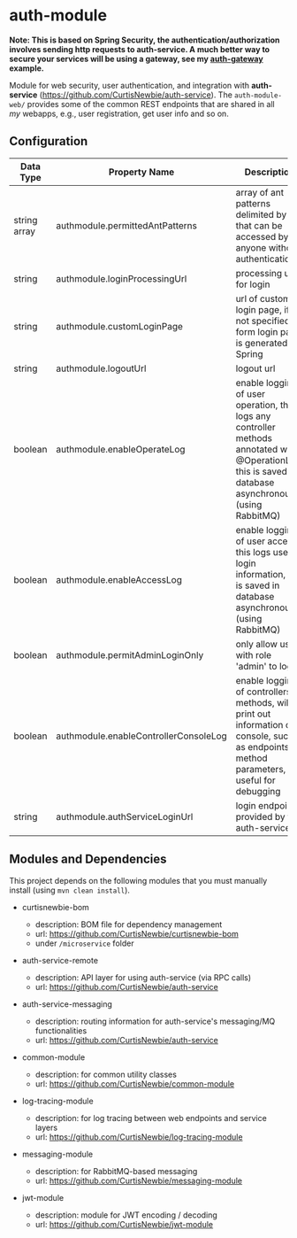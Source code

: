 # auth-module

**Note: This is based on Spring Security, the authentication/authorization involves sending http requests to auth-service. A much better way to secure your services will be using a gateway, see my [auth-gateway](https://github.com/CurtisNewbie/auth-gateway) example.**

Module for web security, user authentication, and integration with **auth-service** (https://github.com/CurtisNewbie/auth-service). The `auth-module-web/` provides some of the common REST endpoints that are shared in all *my* webapps, e.g., user registration, get user info and so on.

## Configuration

Data Type | Property Name | Description | Default Value
----------|--------------|-------------|---------------
string array | authmodule.permittedAntPatterns | array of ant patterns delimited by ',' that can be accessed by anyone without authentication | []
string | authmodule.loginProcessingUrl | processing url for login | /login
string | authmodule.customLoginPage | url of custom login page, if not specified, a form login page is generated by Spring | /login  
string | authmodule.logoutUrl | logout url | /logout 
boolean | authmodule.enableOperateLog | enable logging of user operation, this logs any controller methods annotated with @OperationLog, this is saved in database asynchronously (using RabbitMQ) | true 
boolean | authmodule.enableAccessLog | enable logging of user access, this logs user's login information, this is saved in database asynchronously (using RabbitMQ) | true
boolean | authmodule.permitAdminLoginOnly | only allow user with role 'admin' to login | false
boolean | authmodule.enableControllerConsoleLog | enable logging of controllers' methods, will print out information on console, such as endpoints method parameters, it's useful for debugging | true 
string | authmodule.authServiceLoginUrl | login endpoint provided by the auth-service | http://auth-service/open/api/user/login

## Modules and Dependencies

This project depends on the following modules that you must manually install (using `mvn clean install`).

- curtisnewbie-bom
    - description: BOM file for dependency management
    - url: https://github.com/CurtisNewbie/curtisnewbie-bom
    - under `/microservice` folder

- auth-service-remote
    - description: API layer for using auth-service (via RPC calls)
    - url: https://github.com/CurtisNewbie/auth-service

- auth-service-messaging
    - description: routing information for auth-service's messaging/MQ functionalities
    - url: https://github.com/CurtisNewbie/auth-service

- common-module
    - description: for common utility classes 
    - url: https://github.com/CurtisNewbie/common-module

- log-tracing-module
    - description: for log tracing between web endpoints and service layers
    - url: https://github.com/CurtisNewbie/log-tracing-module

- messaging-module
    - description: for RabbitMQ-based messaging 
    - url: https://github.com/CurtisNewbie/messaging-module

- jwt-module
    - description: module for JWT encoding / decoding 
    - url: https://github.com/CurtisNewbie/jwt-module
